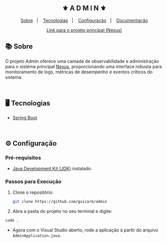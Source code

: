 <div align="center">
    <h2>⚜️ A D M I N ⚜️</h2>
</div>

<p align="center">
    <a href="#-sobre">Sobre</a>&nbsp;&nbsp;&nbsp;|&nbsp;&nbsp;&nbsp;
    <a href="#-tecnologias">Tecnologias</a>&nbsp;&nbsp;&nbsp;|&nbsp;&nbsp;&nbsp;
    <a href="#-configuração">Configuração</a>&nbsp;&nbsp;&nbsp;|&nbsp;&nbsp;&nbsp;
    <a href="#-documentação">Documentação</a>
</p>

<p align="center"> 
    <a href="https://github.com/guicarm/ProjetoNexus">Link para o projeto principal (Nexus)</a>
</p>

## 📚 Sobre

O projeto Admin oferece uma camada de observabilidade e administração para o sistema principal [Nexus](https://github.com/guicarm/ProjetoNexus), proporcionando uma interface robusta para monitoramento de logs, métricas de desempenho e eventos críticos do sistema.

<br/>

## 🖥 Tecnologias

- [Spring Boot](https://spring.io/projects/spring-boot)
  
<br/>

## ⚙️ Configuração

### Pré-requisitos

- [Java Development Kit (JDK)](https://www.oracle.com/java/technologies/downloads/#java11) instalado.
  
### Passos para Execução

1. Clone o repositório:
   ```bash
   git clone https://github.com/guicarm/admin
   

2. Abra a pasta do projeto no seu terminal e digite:
```bash
code .
```

- Agora com o Visual Studio aberto, rode a aplicação à partir do arquivo ```AdminApplication.java```.
